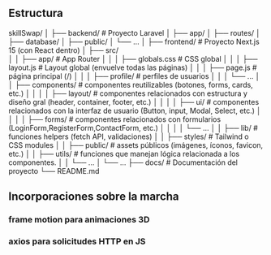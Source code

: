 ## Estructura 
skillSwap/
│
├── backend/                # Proyecto Laravel
│   ├── app/
│   ├── routes/
│   ├── database/
│   ├── public/
│   └── ...
│
├── frontend/               # Proyecto Next.js 15 (con React dentro)
│   ├── src/                
│   │   ├── app/                # App Router
│   │   │   ├── globals.css     # CSS global
│   │   │   ├── layout.js       # Layout global (envuelve todas las páginas)
│   │   │   ├── page.js         # página principal (/)
│   │   │   ├── profile/        # perfiles de usuarios
│   │   │   └── ...
│   │   ├── components/         # componentes reutilizables (botones, forms, cards, etc.)
│   │   │   │   ├── layout/     # componentes relacionados con estructura y diseño gral (header, container, footer, etc.)
│   │   │   │   ├── ui/         # componentes relacionados con la interfaz de usuario (Button, input, Modal, Select, etc.)
│   │   │   │   ├── forms/      # componentes relacionados con formularios (LoginForm,RegisterForm,ContactForm, etc.)
│   │   │   │   └── ...
│   │   ├── lib/                # funciones helpers (fetch API, validaciones)
│   │   ├── styles/             # Tailwind o CSS modules
│   │   ├── public/             # assets públicos (imágenes, íconos, favicon, etc.)
│   │   ├── utils/             # funciones que manejan lógica relacionada a los componentes.
│   │   └── ...
│   └── ...
├── docs/                   # Documentación del proyecto
└── README.md

## Incorporaciones sobre la marcha

### frame motion para animaciones 3D

### axios para solicitudes HTTP en JS